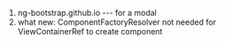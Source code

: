 1. ng-bootstrap.github.io --- for a modal
2. what new:  ComponentFactoryResolver not needed for ViewContainerRef to create component